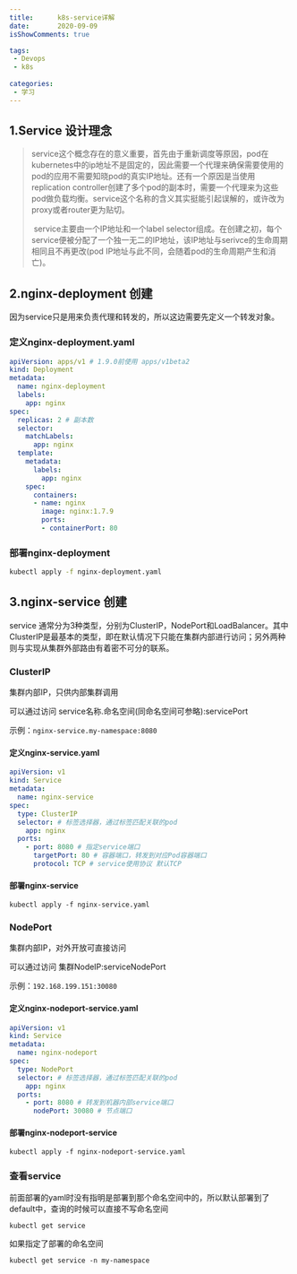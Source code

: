 ```yaml
---
title:      k8s-service详解
date:       2020-09-09
isShowComments: true

tags:
 - Devops
 - k8s
    
categories:
 - 学习
---
```


## 1.Service 设计理念

> ​		service这个概念存在的意义重要，首先由于重新调度等原因，pod在kubernetes中的ip地址不是固定的，因此需要一个代理来确保需要使用的pod的应用不需要知晓pod的真实IP地址。还有一个原因是当使用replication controller创建了多个pod的副本时，需要一个代理来为这些pod做负载均衡。service这个名称的含义其实挺能引起误解的，或许改为proxy或者router更为贴切。
>
> ​		service主要由一个IP地址和一个label selector组成。在创建之初，每个service便被分配了一个独一无二的IP地址，该IP地址与serivce的生命周期相同且不再更改(pod IP地址与此不同，会随着pod的生命周期产生和消亡)。

## 2.nginx-deployment 创建

因为service只是用来负责代理和转发的，所以这边需要先定义一个转发对象。

### 定义nginx-deployment.yaml

```yaml
apiVersion: apps/v1 # 1.9.0前使用 apps/v1beta2
kind: Deployment
metadata:
  name: nginx-deployment
  labels:
    app: nginx
spec:
  replicas: 2 # 副本数
  selector:
    matchLabels:
      app: nginx
  template:
    metadata:
      labels:
        app: nginx
    spec:
      containers:
      - name: nginx
        image: nginx:1.7.9
        ports:
        - containerPort: 80
```

### 部署nginx-deployment

```sh
kubectl apply -f nginx-deployment.yaml
```

## 3.nginx-service 创建

service 通常分为3种类型，分别为ClusterIP，NodePort和LoadBalancer。其中ClusterIP是最基本的类型，即在默认情况下只能在集群内部进行访问；另外两种则与实现从集群外部路由有着密不可分的联系。

### ClusterIP

集群内部IP，只供内部集群调用

可以通过访问 service名称.命名空间(同命名空间可参略):servicePort

示例：`nginx-service.my-namespace:8080`

#### 定义nginx-service.yaml

```yaml
apiVersion: v1
kind: Service
metadata:
  name: nginx-service
spec:
  type: ClusterIP
  selector: # 标签选择器，通过标签匹配关联的pod
    app: nginx
  ports:
    - port: 8080 # 指定service端口
      targetPort: 80 # 容器端口，转发到对应Pod容器端口
      protocol: TCP # service使用协议 默认TCP
```

#### 部署nginx-service

```shell
kubectl apply -f nginx-service.yaml
```

### NodePort

集群内部IP，对外开放可直接访问

可以通过访问 集群NodeIP:serviceNodePort

示例：`192.168.199.151:30080`

#### 定义nginx-nodeport-service.yaml

```yaml
apiVersion: v1
kind: Service
metadata:
  name: nginx-nodeport
spec:
  type: NodePort
  selector: # 标签选择器，通过标签匹配关联的pod
    app: nginx
  ports:
    - port: 8080 # 转发到机器内部service端口
      nodePort: 30080 # 节点端口
```

#### 部署nginx-nodeport-service

```shell
kubectl apply -f nginx-nodeport-service.yaml
```

### 查看service

前面部署的yaml时没有指明是部署到那个命名空间中的，所以默认部署到了default中，查询的时候可以直接不写命名空间

```shell
kubectl get service 
```

如果指定了部署的命名空间

```shell
kubectl get service -n my-namespace
```

